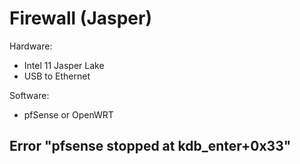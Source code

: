# Firewall (Jasper)

Hardware:
+ Intel 11 Jasper Lake
+ USB to Ethernet

Software:
+ pfSense or OpenWRT

Error "pfsense stopped at kdb_enter+0x33"
-
